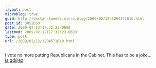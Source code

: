 ```yaml
---
layout: post
microblog: true
guid: http://vmstan-tweets.micro.blog/2009/02/12/1204571610.html
post_id: 3052660
date: 2009-02-12T17:32:23-0600
lastmod: 2009-02-12T17:32:23-0600
type: post
url: /2009/02/12/1204571610.html
---
```

I vote no more putting Republicans in the Cabinet. This has to be a joke... [is.gd/jlez](http://is.gd/jlez)
